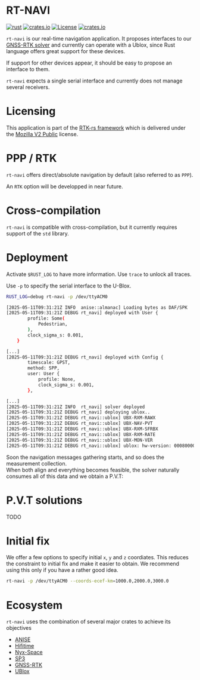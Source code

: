 RT-NAVI
=======

[![rust](https://github.com/rtk-rs/rt-navi/actions/workflows/rust.yml/badge.svg)](https://github.com/rtk-rs/rt-navi/actions/workflows/rust.yml)
[![crates.io](https://img.shields.io/crates/v/rt-navi.svg)](https://crates.io/crates/rt-navi)
[![License](https://img.shields.io/badge/license-MPL-blue?style=flat-square)](https://github.com/rtk-rs/rt-navi/blob/main/LICENSE-MIT)
[![crates.io](https://img.shields.io/crates/d/rt-navi.svg)](https://crates.io/crates/rt-navi)

`rt-navi` is our real-time navigation application. It proposes interfaces to our 
[GNSS-RTK solver](https://github.com/rtk-rs/gnss-rtk) and currently can operate with a Ublox,
since Rust language offers great support for these devices.

If support for other devices appear, it should be easy to propose an interface to them.

`rt-navi` expects a single serial interface and currently does not manage several receivers.

Licensing
=========

This application is part of the [RTK-rs framework](https://github.com/rtk-rs) which
is delivered under the [Mozilla V2 Public](https://www.mozilla.org/en-US/MPL/2.0) license.

PPP / RTK 
=========

`rt-navi` offers direct/absolute navigation by default (also referred to as `PPP`).  

An `RTK` option will be developped in near future.

Cross-compilation
=================

`rt-navi` is compatible with cross-compilation, but it currently requires support of the `std` library.

Deployment
==========

Activate `$RUST_LOG` to have more information. Use `trace` to unlock all traces.

Use `-p` to specify the serial interface to the U-Blox. 

```bash
RUST_LOG=debug rt-navi -p /dev/ttyACM0

[2025-05-11T09:31:21Z INFO  anise::almanac] Loading bytes as DAF/SPK
[2025-05-11T09:31:21Z DEBUG rt_navi] deployed with User {
        profile: Some(
            Pedestrian,
        ),
        clock_sigma_s: 0.001,
    } 

[...]
[2025-05-11T09:31:21Z DEBUG rt_navi] deployed with Config {
        timescale: GPST,
        method: SPP,
        user: User {
            profile: None,
            clock_sigma_s: 0.001,
        },

[...]
[2025-05-11T09:31:21Z INFO  rt_navi] solver deployed
[2025-05-11T09:31:21Z DEBUG rt_navi] deploying ublox..
[2025-05-11T09:31:21Z DEBUG rt_navi::ublox] UBX-RXM-RAWX
[2025-05-11T09:31:21Z DEBUG rt_navi::ublox] UBX-NAV-PVT
[2025-05-11T09:31:21Z DEBUG rt_navi::ublox] UBX-RXM-SFRBX
[2025-05-11T09:31:21Z DEBUG rt_navi::ublox] UBX-RXM-RATE
[2025-05-11T09:31:21Z DEBUG rt_navi::ublox] UBX-MON-VER
[2025-05-11T09:31:21Z DEBUG rt_navi::ublox] ublox: hw-version: 00080000, sw-version: EXT CORE 3.01 (111141) , extensions: ["ROM BASE 2.01 (75331)", "FWVER=TIM 1.10", "PROTVER=22.00", "MOD=NEO-M8T-0", "FIS=0xEF4015 (100111)", "GPS;GLO;GAL;BDS", "SBAS;IMES;QZSS"]
```

Soon the navigation messages gathering starts, and so does the measurement collection.  
When both align and everything becomes feasible, the solver naturally consumes all of this data and we obtain a P.V.T:

P.V.T solutions
===============

TODO

Initial fix
===========

We offer a few options to specify initial `x`, `y` and `z` coordiates. This reduces the constraint
to initial fix and make it easier to obtain. We recommend using this only if you have a rather good idea.

```bash
rt-navi -p /dev/ttyACM0 --coords-ecef-km=1000.0,2000.0,3000.0
```

Ecosystem
=========

`rt-navi` uses the combination of several major crates to achieve its objectives

- [ANISE](https://github.com/nyx-space/anise)
- [Hifitime](https://github.com/nyx-space/hifitime)
- [Nyx-Space](https://github.com/nyx-space/nyx)
- [SP3](https://github.com/rtk-rs/sp3)
- [GNSS-RTK](https://github.com/rtk-rs/gnss-rtk)
- [UBlox](https://github.com/ublox-rs/ublox)
